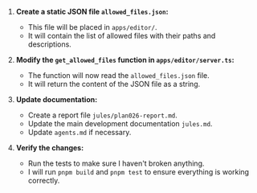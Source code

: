1. **Create a static JSON file `allowed_files.json`:**
    - This file will be placed in `apps/editor/`.
    - It will contain the list of allowed files with their paths and descriptions.

2.  **Modify the `get_allowed_files` function in `apps/editor/server.ts`:**
    - The function will now read the `allowed_files.json` file.
    - It will return the content of the JSON file as a string.

3.  **Update documentation:**
    - Create a report file `jules/plan026-report.md`.
    - Update the main development documentation `jules.md`.
    - Update `agents.md` if necessary.

4. **Verify the changes:**
    - Run the tests to make sure I haven't broken anything.
    - I will run `pnpm build` and `pnpm test` to ensure everything is working correctly.
